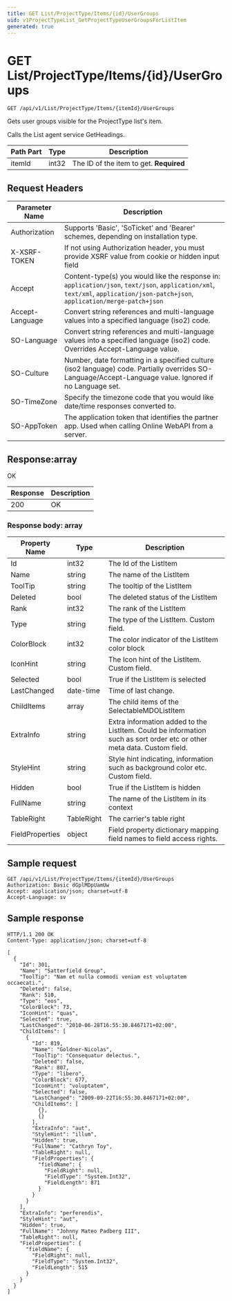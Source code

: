 ```yaml
---
title: GET List/ProjectType/Items/{id}/UserGroups
uid: v1ProjectTypeList_GetProjectTypeUserGroupsForListItem
generated: true
---
```


# GET List/ProjectType/Items/{id}/UserGroups

```http
GET /api/v1/List/ProjectType/Items/{itemId}/UserGroups
```

Gets user groups visible for the ProjectType list's item.


Calls the List agent service GetHeadings.





| Path Part | Type | Description |
|-----------|------|-------------|
| itemId | int32 | The ID of the item to get. **Required** |



## Request Headers

| Parameter Name | Description |
|----------------|-------------|
| Authorization  | Supports 'Basic', 'SoTicket' and 'Bearer' schemes, depending on installation type. |
| X-XSRF-TOKEN   | If not using Authorization header, you must provide XSRF value from cookie or hidden input field |
| Accept         | Content-type(s) you would like the response in: `application/json`, `text/json`, `application/xml`, `text/xml`, `application/json-patch+json`, `application/merge-patch+json` |
| Accept-Language | Convert string references and multi-language values into a specified language (iso2) code. |
| SO-Language | Convert string references and multi-language values into a specified language (iso2) code. Overrides Accept-Language value. |
| SO-Culture | Number, date formatting in a specified culture (iso2 language) code. Partially overrides SO-Language/Accept-Language value. Ignored if no Language set. |
| SO-TimeZone | Specify the timezone code that you would like date/time responses converted to. |
| SO-AppToken | The application token that identifies the partner app. Used when calling Online WebAPI from a server. |


## Response:array

OK

| Response | Description |
|----------------|-------------|
| 200 | OK |

### Response body: array

| Property Name | Type |  Description |
|----------------|------|--------------|
| Id | int32 | The Id of the ListItem |
| Name | string | The name of the ListItem |
| ToolTip | string | The tooltip of the ListItem |
| Deleted | bool | The deleted status of the ListItem |
| Rank | int32 | The rank of the ListItem |
| Type | string | The type of the ListItem. Custom field. |
| ColorBlock | int32 | The color indicator of the ListItem color block |
| IconHint | string | The Icon hint of the ListItem. Custom field. |
| Selected | bool | True if the ListItem is selected |
| LastChanged | date-time | Time of last change. |
| ChildItems | array | The child items of the SelectableMDOListItem |
| ExtraInfo | string | Extra information added to the ListItem. Could be information such as sort order etc or other meta data. Custom field. |
| StyleHint | string | Style hint indicating, information such as background color etc. Custom field. |
| Hidden | bool | True if the ListItem is hidden |
| FullName | string | The name of the ListItem in its context |
| TableRight | TableRight | The carrier's table right |
| FieldProperties | object | Field property dictionary mapping field names to field access rights. |

## Sample request

```http!
GET /api/v1/List/ProjectType/Items/{itemId}/UserGroups
Authorization: Basic dGplMDpUamUw
Accept: application/json; charset=utf-8
Accept-Language: sv
```

## Sample response

```http_
HTTP/1.1 200 OK
Content-Type: application/json; charset=utf-8

[
  {
    "Id": 301,
    "Name": "Satterfield Group",
    "ToolTip": "Nam et nulla commodi veniam est voluptatem occaecati.",
    "Deleted": false,
    "Rank": 510,
    "Type": "eos",
    "ColorBlock": 73,
    "IconHint": "quas",
    "Selected": true,
    "LastChanged": "2010-06-28T16:55:30.8467171+02:00",
    "ChildItems": [
      {
        "Id": 819,
        "Name": "Goldner-Nicolas",
        "ToolTip": "Consequatur delectus.",
        "Deleted": false,
        "Rank": 807,
        "Type": "libero",
        "ColorBlock": 677,
        "IconHint": "voluptatem",
        "Selected": false,
        "LastChanged": "2009-09-22T16:55:30.8467171+02:00",
        "ChildItems": [
          {},
          {}
        ],
        "ExtraInfo": "aut",
        "StyleHint": "illum",
        "Hidden": true,
        "FullName": "Cathryn Toy",
        "TableRight": null,
        "FieldProperties": {
          "fieldName": {
            "FieldRight": null,
            "FieldType": "System.Int32",
            "FieldLength": 871
          }
        }
      }
    ],
    "ExtraInfo": "perferendis",
    "StyleHint": "aut",
    "Hidden": true,
    "FullName": "Johnny Mateo Padberg III",
    "TableRight": null,
    "FieldProperties": {
      "fieldName": {
        "FieldRight": null,
        "FieldType": "System.Int32",
        "FieldLength": 515
      }
    }
  }
]
```